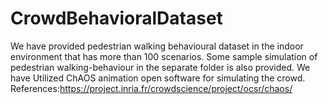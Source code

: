 # CrowdBehavioralDataset
We have provided pedestrian walking behavioural dataset in the indoor environment that has more than 100 scenarios. 
Some sample simulation of pedestrian walking-behaviour in the separate folder is also provided. 
We have Utilized ChAOS animation open software for simulating the crowd.
References:https://project.inria.fr/crowdscience/project/ocsr/chaos/


